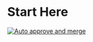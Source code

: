# Start Here
[![Auto approve and merge](https://github.com/ITESO-Ulab/start-here/actions/workflows/Asistencia.yml/badge.svg?branch=master&event=status)](https://github.com/ITESO-Ulab/start-here/actions/workflows/Asistencia.yml)
